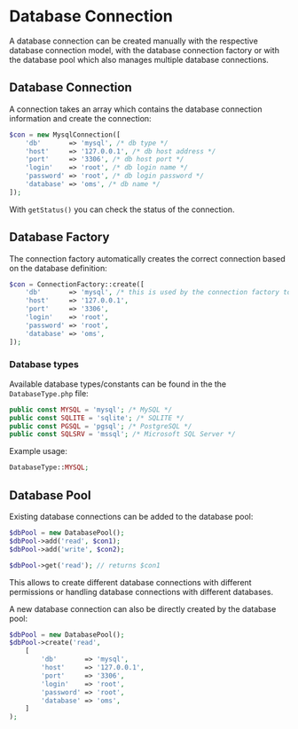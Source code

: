 # Database Connection

A database connection can be created manually with the respective database connection model, with the database connection factory or with the database pool which also manages multiple database connections.

## Database Connection

A connection takes an array which contains the database connection information and create the connection:

```php
$con = new MysqlConnection([
    'db'       => 'mysql', /* db type */
    'host'     => '127.0.0.1', /* db host address */
    'port'     => '3306', /* db host port */
    'login'    => 'root', /* db login name */
    'password' => 'root', /* db login password */
    'database' => 'oms', /* db name */
]);
```

With `getStatus()` you can check the status of the connection.

## Database Factory

The connection factory automatically creates the correct connection based on the database definition:

```php
$con = ConnectionFactory::create([
    'db'       => 'mysql', /* this is used by the connection factory to pick the correct connection */
    'host'     => '127.0.0.1',
    'port'     => '3306',
    'login'    => 'root',
    'password' => 'root',
    'database' => 'oms',
]);
```

### Database types

Available database types/constants can be found in the the `DatabaseType.php` file:

```php
public const MYSQL = 'mysql'; /* MySQL */
public const SQLITE = 'sqlite'; /* SQLITE */
public const PGSQL = 'pgsql'; /* PostgreSQL */
public const SQLSRV = 'mssql'; /* Microsoft SQL Server */
```

Example usage:
```php
DatabaseType::MYSQL;
```

## Database Pool

Existing database connections can be added to the database pool:

```php
$dbPool = new DatabasePool();
$dbPool->add('read', $con1);
$dbPool->add('write', $con2);

$dbPool->get('read'); // returns $con1
```

This allows to create different database connections with different permissions or handling database connections with different databases.

A new database connection can also be directly created by the database pool:

```php
$dbPool = new DatabasePool();
$dbPool->create('read',
    [
        'db'       => 'mysql',
        'host'     => '127.0.0.1',
        'port'     => '3306',
        'login'    => 'root',
        'password' => 'root',
        'database' => 'oms',
    ]
);
```